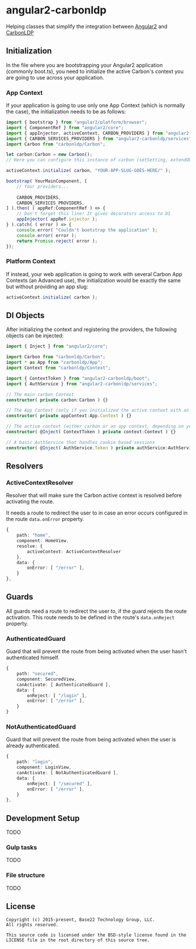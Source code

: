 # angular2-carbonldp
Helping classes that simplify the integration between [Angular2](https://angular.io/) and [CarbonLDP](https://carbonldp.com/)

## Initialization
In the file where you are bootstrapping your Angular2 application (commonly boot.ts),
you need to initialize the active Carbon's context you are going to use across your application.

### App Context
If your application is going to use only one App Context (which is normally the case),
the initialization needs to be as follows:

```typescript
import { bootstrap } from "angular2/platform/browser";
import { ComponentRef } from "angular2/core";
import { appInjector, activeContext, CARBON_PROVIDERS } from "angular2-carbonldp/boot";
import { CARBON_SERVICES_PROVIDERS } from "angular2-carbonldp/services";
import Carbon from "carbonldp/Carbon";

let carbon:Carbon = new Carbon();
// Here you can configure this instance of carbon (setSetting, extendObjectSchema, etc.)

activeContext.initialize( carbon, "YOUR-APP-SLUG-GOES-HERE/" );

bootstrap( YourMainComponent, [
    // Your providers...
    
    CARBON_PROVIDERS,
    CARBON_SERVICES_PROVIDERS,
] ).then( ( appRef:ComponentRef ) => {
    // Don't forget this line! It gives decorators access to DI
    appInjector( appRef.injector );
} ).catch( ( error ) => {
    console.error( "Couldn't bootstrap the application" );
    console.error( error );
    return Promise.reject( error );
});
```

### Platform Context
If instead, your web application is going to work with several Carbon App Contexts
(an Advanced use), the initialization would be exactly the same but without providing an app slug:

```typescript
activeContext.initialize( carbon );
```

## DI Objects
After initializing the context and registering the providers, the following objects can be injected:

```typescript
import { Inject } from "angular2/core";

import Carbon from "carbonldp/Carbon";
import * as App from "carbonldp/App";
import Context from "carbonldp/Context";

import { ContextToken } from "angular2-carbonldp/boot";
import { AuthService } from "angular2-carbonldp/services";

// The main carbon Context
constructor( private carbon:Carbon ) {}

// The App Context (only if you initialized the active context with an app slug!)
constructor( private appContext:App.Context ) {}

// The active context (either carbon or an app context, depending on your initialization).
constructor( @Inject( ContextToken ) private context:Context ) {}

// A basic AuthService that handles cookie based sessions
constructor( @Inject( AuthService.Token ) private authService:AuthService.Class ) {}
```

## Resolvers

### ActiveContextResolver
Resolver that will make sure the Carbon active context is resolved before activating the route.

It needs a route to redirect the user to in case an error occurs configured in the route `data.onError` property.
```typescript
{
    path: "home",
    component: HomeView,
    resolve: {
        activeContext: ActiveContextResolver
    },
    data: {
        onError: [ "/error" ],
    }
},
```

## Guards
All guards need a route to redirect the user to, if the guard rejects the route activation. This route needs to be
defined in the route's `data.onReject` property.

### AuthenticatedGuard
Guard that will prevent the route from being activated when the user hasn't authenticated himself.

```typescript
{
    path: "secured",
    component: SecuredView,
    canActivate: [ AuthenticatedGuard ],
    data: {
        onReject: [ "/login" ],
        onError: [ "/error" ],
    }
}
```

### NotAuthenticatedGuard
Guard that will prevent the route from being activated when the user is already authenticated.
```typescript
{
    path: "login",
    component: LoginView,
    canActivate: [ NotAuthenticatedGuard ],
    data: {
        onReject: [ "/secured" ],
        onError: [ "/error" ],
    }
},
```

## Development Setup
TODO

### Gulp tasks
TODO

### File structure
TODO

## License

	Copyright (c) 2015-present, Base22 Technology Group, LLC.
	All rights reserved.

	This source code is licensed under the BSD-style license found in the
	LICENSE file in the root directory of this source tree.
